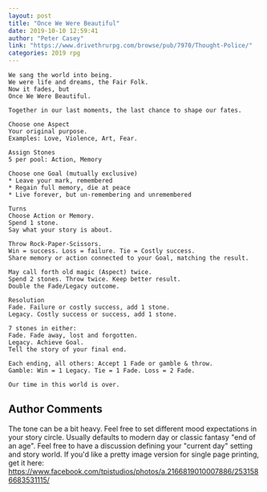 ```yaml
---
layout: post
title: "Once We Were Beautiful"
date: 2019-10-10 12:59:41
author: "Peter Casey"
link: "https://www.drivethrurpg.com/browse/pub/7970/Thought-Police/"
categories: 2019 rpg
---
```


 
```
We sang the world into being.
We were life and dreams, the Fair Folk.
Now it fades, but
Once We Were Beautiful.

Together in our last moments, the last chance to shape our fates.

Choose one Aspect 
Your original purpose. 
Examples: Love, Violence, Art, Fear.

Assign Stones
5 per pool: Action, Memory

Choose one Goal (mutually exclusive)
* Leave your mark, remembered
* Regain full memory, die at peace
* Live forever, but un-remembering and unremembered

Turns
Choose Action or Memory. 
Spend 1 stone.
Say what your story is about.

Throw Rock-Paper-Scissors. 
Win = success. Loss = failure. Tie = Costly success.
Share memory or action connected to your Goal, matching the result.

May call forth old magic (Aspect) twice.  
Spend 2 stones. Throw twice. Keep better result. 
Double the Fade/Legacy outcome.

Resolution
Fade. Failure or costly success, add 1 stone.
Legacy. Costly success or success, add 1 stone.

7 stones in either: 
Fade. Fade away, lost and forgotten. 
Legacy. Achieve Goal.
Tell the story of your final end.

Each ending, all others: Accept 1 Fade or gamble & throw.
Gamble: Win = 1 Legacy. Tie = 1 Fade. Loss = 2 Fade.

Our time in this world is over.

```
## Author Comments
The tone can be a bit heavy. Feel free to set different mood expectations in your story circle. Usually defaults to modern day or classic fantasy "end of an age". Feel free to have a discussion defining your "current day" setting and story world. If you'd like a pretty image version for single page printing, get it here: https://www.facebook.com/tpistudios/photos/a.2166819010007886/2531586683531115/
